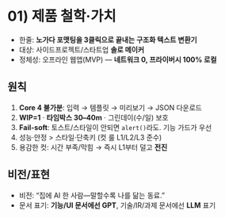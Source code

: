 # 01) 제품 철학·가치

- 한줄: **노가다 포맷팅을 3클릭으로 끝내는 구조화 텍스트 변환기**
- 대상: 사이드프로젝트/스타트업 **솔로 메이커**
- 정체성: 오프라인 웹앱(MVP) — **네트워크 0, 프라이버시 100% 로컬**

## 원칙
1. **Core 4 불가분**: 입력 → 템플릿 → 미리보기 → JSON 다운로드
2. **WIP=1** · **타임박스 30–40m** · 그린데이(수/일) 보호
3. **Fail-soft**: 토스트/스타일이 안되면 `alert()`라도. 기능 가드가 우선
4. 성능·안정 > 스타일·단축키 (컷 룰 L1/L2/L3 준수)
5. 용감한 컷: 시간 부족/막힘 → 즉시 L1부터 덜고 **전진**

## 비전/표현
- 비전: “집에 AI 한 사람—말할수록 나를 닮는 동료.”
- 문서 표기: **기능/UI 문서에선 GPT**, 기술/IR/과제 문서에선 **LLM** 표기
